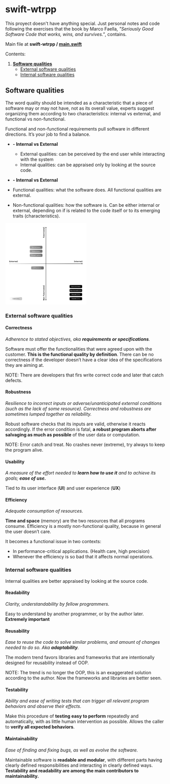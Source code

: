 # swift-wtrpp
This proyect doesn't have anything special. Just personal notes and code following the exercises that the book by Marco Faella, *"Seriously Good Software  Code that works, wins, and survives."*, contains.

Main file at **swift-wtrpp / [main.swift](https://github.com/AOx0/swift-wtrpp/blob/master/swift-wtrpp/main.swift)**



Contents:

1. **[Software qualities](https://github.com/AOx0/swift-wtrpp#software-qualities)**
   - [External software qualities](https://github.com/AOx0/swift-wtrpp#external-software-qualities)
   - [Internal software qualities](https://github.com/AOx0/swift-wtrpp#internal-software-qualities)



## Software qualities

The word quality should be intended as a characteristic that a piece of software may or may not have, not as its overall value, experts suggest organizing them according to two characteristics: internal vs external, and functional vs non-functional.

Functional and non-functional requirements pull software in different directions. It’s your job to find a balance.

- **- Internal vs External**
  - External qualities: can be perceived by the end user while interacting with the system
  - Internal qualities: can be appraised only by looking at the source code.

-  **- Internal vs External**
  - Functional qualities: what the software does. All functional qualities are external.
  - Non-functional qualities: how the software is. Can be either internal or external, depending on if is related to the code itself or to its emerging traits (characteristics).



<img src="https://github.com/AOx0/swift-wtrpp/blob/master/res/Untitled.png" style="zoom:25%;" />

### External software qualities

#### Correctness

*Adherence to stated objectives, aka **requirements or specifications**.*

Software must offer the functionalities that were agreed upon with the customer. **This is the functional quality by definition**. There can be no correctness if the developer doesn’t have a clear idea of the specifications they are aiming at.

NOTE: There are developers that firs write correct code and later that catch defects.

#### Robustness

*Resilience to incorrect inputs or adverse/unanticipated external conditions (such as the lack of some resource). Correctness and robustness are sometimes lumped together as reliability.*

Robust software checks that its inputs are valid, otherwise it reacts accordingly. If the error condition is fatal, **a robust program aborts after salvaging as much as possible** of the user data or computation.

NOTE: Error catch and treat. No crashes never (extreme), try always to keep the program alive.

#### Usability

*A measure of the effort needed to **learn how to use it** and to achieve its goals; **ease of use.***

Tied to its user interface (**UI**) and user experience (**UX**)

#### Efficiency

*Adequate consumption of resources.*

**Time and space** (memory) are the two resources that all programs consume. Efficiency is a mostly non-functional quality, because in general the user doesn’t care.

It becomes a functional issue in two contexts:

- In performance-critical applications. (Health care, high precision)
- Whenever the efficiency is so bad that it affects normal operations.

### Internal software qualities

Internal qualities are better appraised by looking at the source code.

#### Readability

*Clarity, understandability by fellow programmers.*

Easy to understand by another programmer, or by the author later. **Extremely important**

#### Reusability

*Ease to reuse the code to solve similar problems, and amount of changes needed to do so. Aka **adaptability**.*

The modern trend favors libraries and frameworks that are intentionally designed for reusability instead of OOP. 

NOTE: The trend is no longer the OOP, this is an exaggerated solution according to the author. Now the frameworks and libraries are better seen.

#### Testability

*Ability and ease of writing tests that can trigger all relevant program behaviors and observe their effects.*

Make this procedure of **testing easy to perform** repeatedly and automatically, with as little human intervention as possible. Allows the caller to **verify all expected behaviors**.

#### Maintainability

*Ease of finding and fixing bugs, as well as evolve the software.*

Maintainable software is **readable and modular**, with different parts having clearly defined responsibilities and interacting in clearly defined ways. **Testability and readability are among the main contributors to maintainability.**

